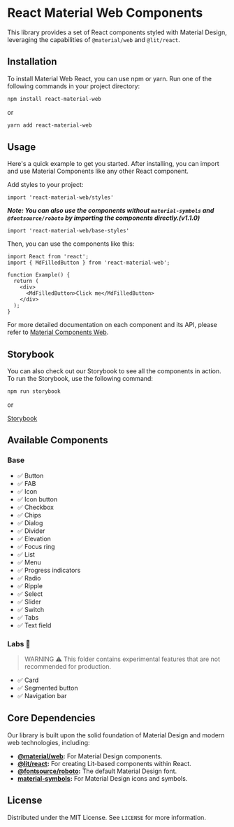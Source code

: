 # React Material Web Components

This library provides a set of React components styled with Material Design, leveraging the capabilities of `@material/web` and `@lit/react`.

## Installation

To install Material Web React, you can use npm or yarn. Run one of the following commands in your project directory:

```bash
npm install react-material-web
```

or

```bash
yarn add react-material-web
```

## Usage

Here's a quick example to get you started. After installing, you can import and use Material Components like any other React component.

Add styles to your project:
```tsx
import 'react-material-web/styles'
```

***Note: You can also use the components without `material-symbols` and `@fontsource/roboto` by importing the components directly.(v1.1.0)***

```tsx
import 'react-material-web/base-styles'
```

Then, you can use the components like this:

```tsx
import React from 'react';
import { MdFilledButton } from 'react-material-web';

function Example() {
  return (
    <div>
      <MdFilledButton>Click me</MdFilledButton>
    </div>
  );
}
```

For more detailed documentation on each component and its API, please refer to [Material Components Web](https://github.com/material-components/material-web).

## Storybook

You can also check out our Storybook to see all the components in action. To run the Storybook, use the following command:

```bash
npm run storybook
```

or

[Storybook](https://react-material-web.netlify.app)

## Available Components

### Base
- ✅ Button
- ✅ FAB
- ✅ Icon
- ✅ Icon button
- ✅ Checkbox
- ✅ Chips
- ✅ Dialog
- ✅ Divider
- ✅ Elevation
- ✅ Focus ring
- ✅ List
- ✅ Menu
- ✅ Progress indicators
- ✅ Radio
- ✅ Ripple
- ✅ Select
- ✅ Slider
- ✅ Switch
- ✅ Tabs
- ✅ Text field

### Labs 🚧
> WARNING ⚠️ This folder contains experimental features that are not recommended for production.
- ✅ Card
- ✅ Segmented button
- ✅ Navigation bar

## Core Dependencies

Our library is built upon the solid foundation of Material Design and modern web technologies, including:

- **[@material/web](https://github.com/material-components/material-web):** For Material Design components.
- **[@lit/react](https://github.com/lit/lit):** For creating Lit-based components within React.
- **[@fontsource/roboto](https://github.com/fontsource/font-files/tree/main/fonts/google/roboto):** The default Material Design font.
- **[material-symbols](https://github.com/marella/material-symbols):** For Material Design icons and symbols.


## License

Distributed under the MIT License. See `LICENSE` for more information.
